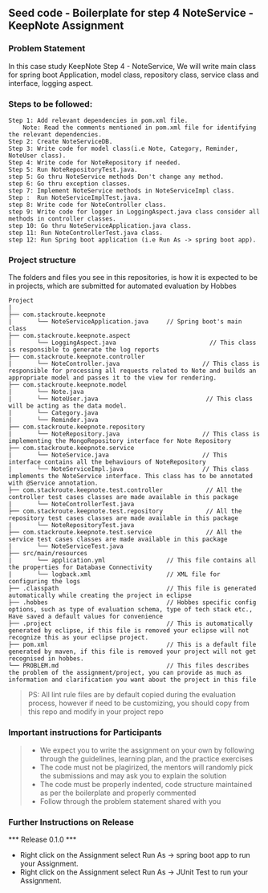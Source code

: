 ## Seed code - Boilerplate for step 4 NoteService - KeepNote Assignment

### Problem Statement

In this case study KeepNote Step 4 -  NoteService, We will write main class for spring boot Application, model class, repository class, service class and interface, logging aspect.

### Steps to be followed:

    Step 1: Add relevant dependencies in pom.xml file. 
        Note: Read the comments mentioned in pom.xml file for identifying the relevant dependencies.
    Step 2: Create NoteServiceDB.
    Step 3: Write code for model class(i.e Note, Category, Reminder, NoteUser class).
    Step 4: Write code for NoteRepository if needed.
    Step 5: Run NoteRepositoryTest.java. 
    step 5: Go thru NoteService methods Don't change any method.
    step 6: Go thru exception classes.
    step 7: Implement NoteService methods in NoteServiceImpl class.
    Step :  Run NoteServiceImplTest.java.
    step 8: Write code for NoteController class.
    step 9: Write code for logger in LoggingAspect.java class consider all methods in controller classes.
    step 10: Go thru NoteServiceApplication.java class.
    step 11: Run NoteControllerTest.java class.
    step 12: Run Spring boot application (i.e Run As -> spring boot app).


### Project structure

The folders and files you see in this repositories, is how it is expected to be in projects, which are submitted for automated evaluation by Hobbes

    Project
	|
	├── com.stackroute.keepnote
	|	    └── NoteServiceApplication.java     // Spring boot's main class
	├── com.stackroute.keepnote.aspect
	|	    └── LoggingAspect.java                          // This class is responsible to generate the log reports
	├── com.stackroute.keepnote.controller
	|		└── NoteController.java                       // This class is responsible for processing all requests related to Note and builds an appropriate model and passes it to the view for rendering.
	├── com.stackroute.keepnote.model
	|		└── Note.java                                 
	|       └── NoteUser.java                              // This class will be acting as the data model.
	|       └── Category.java 
	|       └── Reminder.java 
	├── com.stackroute.keepnote.repository
	|		└── NoteRepository.java                       // This class is implementing the MongoRepository interface for Note Repository
	├── com.stackroute.keepnote.service
	|		└── NoteService.java                          // This interface contains all the behaviours of NoteRepository
	|		└── NoteServiceImpl.java                      // This class implements the NoteService interface. This class has to be annotated with @Service annotation.
	├── com.stackroute.keepnote.test.controller            // All the controller test cases classes are made available in this package
	|		└── NoteControllerTest.java
	├── com.stackroute.keepnote.test.repository            // All the repository test cases classes are made available in this package
	|		└── NoteRepositoryTest.java
	├── com.stackroute.keepnote.test.service               // All the service test cases classes are made available in this package
	|		└── NoteServiceTest.java
	├── src/main/resources
	|		└── application.yml                 // This file contains all the properties for Database Connectivity
	|		└── logback.xml                     // XML file for configuring the logs
	├── .classpath			                    // This file is generated automatically while creating the project in eclipse
	├── .hobbes   			                    // Hobbes specific config options, such as type of evaluation schema, type of tech stack etc., Have saved a default values for convenience
	├── .project			                    // This is automatically generated by eclipse, if this file is removed your eclipse will not recognize this as your eclipse project. 
	├── pom.xml 			                    // This is a default file generated by maven, if this file is removed your project will not get recognised in hobbes.
	└── PROBLEM.md  		                    // This files describes the problem of the assignment/project, you can provide as much as information and clarification you want about the project in this file

> PS: All lint rule files are by default copied during the evaluation process, however if need to be customizing, you should copy from this repo and modify in your project repo

### Important instructions for Participants
> - We expect you to write the assignment on your own by following through the guidelines, learning plan, and the practice exercises
> - The code must not be plagirized, the mentors will randomly pick the submissions and may ask you to explain the solution
> - The code must be properly indented, code structure maintained as per the boilerplate and properly commented
> - Follow through the problem statement shared with you

### Further Instructions on Release

*** Release 0.1.0 ***

- Right click on the Assignment select Run As -> spring boot app to run your Assignment.
- Right click on the Assignment select Run As -> JUnit Test to run your Assignment.